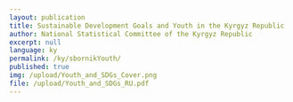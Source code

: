 ```yaml
---
layout: publication
title: Sustainable Development Goals and Youth in the Kyrgyz Republic
author: National Statistical Committee of the Kyrgyz Republic
excerpt: null
language: ky
permalink: /ky/sbornikYouth/
published: true
img: /upload/Youth_and_SDGs_Cover.png
file: /upload/Youth_and_SDGs_RU.pdf
---
```

